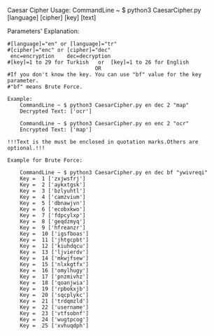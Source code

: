 Caesar Cipher
Usage: CommandLine ~ $ python3 CaesarCipher.py [language] [cipher] [key] [text]

  Parameters' Explanation:
  
    #[language]="en" or [language]="tr"
    #[cipher]="enc" or [cipher]="dec"
     enc=encryption    dec=decryption
    #[key]=1 to 29 for Turkish   or  [key]=1 to 26 for English
                                OR
    #If you don't know the key. You can use "bf" value for the key parameter.
    #"bf" means Brute Force.
     
    Example:
        CommandLine ~ $ python3 CaesarCipher.py en dec 2 "map"
        Decrypted Text: ['ocr']
        
        CommandLine ~ $ python3 CaesarCipher.py en enc 2 "ocr"
        Encrypted Text: ['map']

    !!!Text is the must be enclosed in quotation marks.Others are optional.!!!

    Example for Brute Force:
    
        CommandLine ~ $ python3 CaesarCipher.py en dec bf "ywivreqi"
        Key =  1 ['zxjwsfrj']
        Key =  2 ['aykxtgsk']
        Key =  3 ['bzlyuhtl']
        Key =  4 ['camzvium']
        Key =  5 ['dbnawjvn']
        Key =  6 ['ecobxkwo']
        Key =  7 ['fdpcylxp']
        Key =  8 ['geqdzmyq']
        Key =  9 ['hfreanzr']
        Key =  10 ['igsfboas']
        Key =  11 ['jhtgcpbt']
        Key =  12 ['kiuhdqcu']
        Key =  13 ['ljvierdv']
        Key =  14 ['mkwjfsew']
        Key =  15 ['nlxkgtfx']
        Key =  16 ['omylhugy']
        Key =  17 ['pnzmivhz']
        Key =  18 ['qoanjwia']
        Key =  19 ['rpbokxjb']
        Key =  20 ['sqcplykc']
        Key =  21 ['trdqmzld']
        Key =  22 ['username']
        Key =  23 ['vtfsobnf']
        Key =  24 ['wugtpcog']
        Key =  25 ['xvhuqdph']
